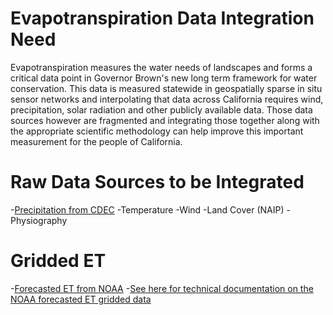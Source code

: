 # Evapotranspiration Data Integration Need
Evapotranspiration measures the water needs of landscapes and forms a critical data point in Governor Brown's new long term framework for water conservation.  This data is measured statewide in geospatially sparse in situ sensor networks and interpolating that data across California requires wind, precipitation, solar radiation and other publicly available data.  Those data sources however are fragmented and integrating those together along with the appropriate scientific methodology can help improve this important measurement for the people of California.

# Raw Data Sources to be Integrated
-[Precipitation from CDEC](http://cdec.water.ca.gov/misc/RealPrecip.html)
-Temperature
-Wind
-Land Cover (NAIP)
-Physiography

# Gridded ET
-[Forecasted ET from NOAA](http://www.wrh.noaa.gov/forecast/evap/FRET/FRET.php?wfo=sto)
-[See here for technical documentation on the NOAA forecasted ET gridded data](https://www.google.com/url?q=http://ndfd.weather.gov/technical.htm&sa=D&ust=1483383177762000&usg=AFQjCNGG3mUFtYLThq6PzvMVS0Bui8tNlA)